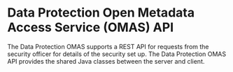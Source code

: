 <!-- SPDX-License-Identifier: CC-BY-4.0 -->
<!-- Copyright Contributors to the ODPi Egeria project. -->

# Data Protection Open Metadata Access Service (OMAS) API

The Data Protection OMAS supports a REST API for requests from the security officer for details of the security set up.
The Data Protection OMAS API provides the shared Java classes between the server and client.